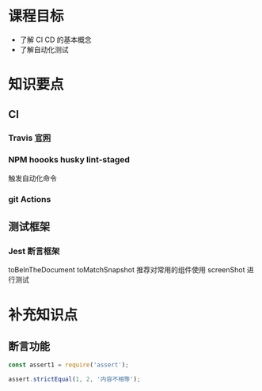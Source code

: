 # 课程目标

- 了解 CI CD 的基本概念
- 了解自动化测试

# 知识要点

## CI

### Travis [官网](https://travis-ci.com)

### NPM hoooks husky lint-staged

触发自动化命令

### git Actions

## 测试框架

### Jest 断言框架

toBeInTheDocument
toMatchSnapshot
推荐对常用的组件使用 screenShot 进行测试

# 补充知识点

## 断言功能

```js
const assert1 = require('assert');

assert.strictEqual(1, 2, '内容不相等');
```
